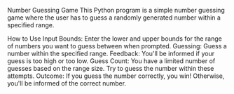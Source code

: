Number Guessing Game
This Python program is a simple number guessing game where the user has to guess a randomly generated number within a specified range.

How to Use
Input Bounds: Enter the lower and upper bounds for the range of numbers you want to guess between when prompted.
Guessing: Guess a number within the specified range.
Feedback: You'll be informed if your guess is too high or too low.
Guess Count: You have a limited number of guesses based on the range size. Try to guess the number within these attempts.
Outcome: If you guess the number correctly, you win! Otherwise, you'll be informed of the correct number.
